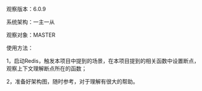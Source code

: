 观察版本：6.0.9

系统架构：一主一从

观察对象：MASTER

使用方法：

1，启动Redis，触发本项目中提到的场景，在本项目提到的相关函数中设置断点，观察上下文理解断点所在的函数；

2，准备好架构图，随时参考，对于理解有很大的帮助。


